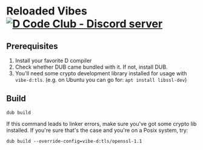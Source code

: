 # Reloaded Vibes [![D Code Club - Discord server](https://discordapp.com/api/guilds/242094594181955585/widget.png?style=shield)](https://discord.gg/BmXVTNu)

## Prerequisites

1. Install your favorite D compiler
1. Check whether DUB came bundled with it. If not, install DUB.
1. You'll need some crypto development library installed for usage with `vibe-d:tls`. (e.g. on Ubuntu you can go for: `apt install libssl-dev`)


## Build

```
dub build
```

If this command leads to linker errors, make sure you've got some crypto lib installed.
If you're sure that's the case and you're on a Posix system, try:

```
dub build --override-config=vibe-d:tls/openssl-1.1
```
